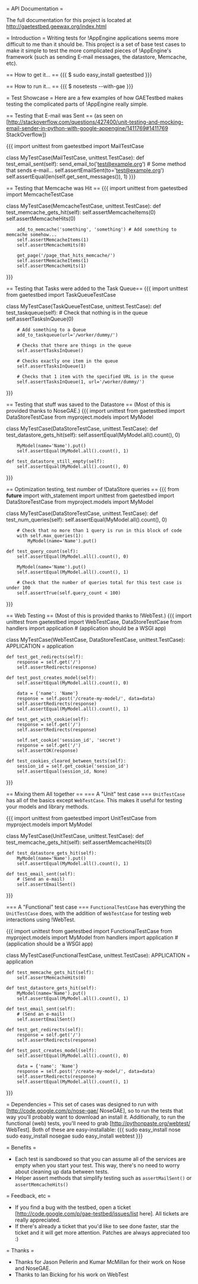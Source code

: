 = API Documentation =

The full documentation for this project is located at http://gaetestbed.geewax.org/index.html

= Introduction = 
Writing tests for !AppEngine applications seems more difficult to me than it should be. This project is a set of base test cases to make it simple to test the more complicated pieces of !AppEngine's framework (such as sending E-mail messages, the datastore, Memcache, etc).

== How to get it... ==
{{{
$ sudo easy_install gaetestbed
}}}

== How to run it... ==
{{{
$ nosetests --with-gae
}}}

= Test Showcase =
Here are a few examples of how GAETestbed makes testing the complicated parts of !AppEngine really simple.

== Testing that E-mail was Sent ==
(as seen on [http://stackoverflow.com/questions/427400/unit-testing-and-mocking-email-sender-in-python-with-google-appengine/1411769#1411769 StackOverflow])

{{{
import unittest
from gaetestbed import MailTestCase

class MyTestCase(MailTestCase, unittest.TestCase):
    def test_email_sent(self):
        send_email_to('test@example.org') # Some method that sends e-mail...
        self.assertEmailSent(to='test@example.org')
        self.assertEqual(len(self.get_sent_messages()), 1)
}}}

== Testing that Memcache was Hit ==
{{{
import unittest
from gaetestbed import MemcacheTestCase

class MyTestCase(MemcacheTestCase, unittest.TestCase):
    def test_memcache_gets_hit(self):
        self.assertMemcacheItems(0)
        self.assertMemcacheHits(0)
        
        add_to_memcache('something', 'something') # Add something to memcache somehow...
        self.assertMemcacheItems(1)
        self.assertMemcacheHits(0)
        
        get_page('/page_that_hits_memcache/')
        self.assertMemcacheItems(1)
        self.assertMemcacheHits(1)
}}}


== Testing that Tasks were added to the Task Queue==
{{{
import unittest
from gaetestbed import TaskQueueTestCase

class MyTestCase(TaskQueueTestCase, unittest.TestCase):
    def test_taskqueue(self):
        # Check that nothing is in the queue
        self.assertTasksInQueue(0)
        
        # Add something to a Queue
        add_to_taskqueue(url='/worker/dummy/')
        
        # Checks that there are things in the queue
        self.assertTasksInQueue()
        
        # Checks exactly one item in the queue
        self.assertTasksInQueue(1)
        
        # Checks that 1 item with the specified URL is in the queue
        self.assertTasksInQueue(1, url='/worker/dummy/')
}}}

== Testing that stuff was saved to the Datastore ==
(Most of this is provided thanks to NoseGAE.)
{{{
import unittest
from gaetestbed import DataStoreTestCase
from myproject.models import MyModel

class MyTestCase(DataStoreTestCase, unittest.TestCase):
    def test_datastore_gets_hit(self):
        self.assertEqual(MyModel.all().count(), 0)
        
        MyModel(name='Name').put()
        self.assertEqual(MyModel.all().count(), 1)
    
    def test_datastore_still_empty(self):
        self.assertEqual(MyModel.all().count(), 0)
}}}

== Optimization testing, test number of !DataStore queries ==
{{{
from __future__ import with_statement
import unittest
from gaetestbed import DataStoreTestCase
from myproject.models import MyModel

class MyTestCase(DataStoreTestCase, unittest.TestCase):
    def test_num_queries(self):
        self.assertEqual(MyModel.all().count(), 0)
        
        # Check that no more than 1 query is run in this block of code
        with self.max_queries(1):
            MyModel(name='Name').put()
    
    def test_query_count(self):
        self.assertEqual(MyModel.all().count(), 0)
        
        MyModel(name='Name').put()
        self.assertEqual(MyModel.all().count(), 1)
        
        # Check that the number of queries total for this test case is under 100
        self.assertTrue(self.query_count < 100)
}}}

== Web Testing ==
(Most of this is provided thanks to !WebTest.)
{{{
import unittest
from gaetestbed import WebTestCase, DataStoreTestCase
from handlers import application # (application should be a WSGI app)

class MyTestCase(WebTestCase, DataStoreTestCase, unittest.TestCase):
    APPLICATION = application
    
    def test_get_redirects(self):
        response = self.get('/')
        self.assertRedirects(response)
    
    def test_post_creates_model(self):
        self.assertEqual(MyModel.all().count(), 0)
        
        data = {'name': 'Name'}
        response = self.post('/create-my-model/', data=data)
        self.assertRedirects(response)
        self.assertEqual(MyModel.all().count(), 1)
    
    def test_get_with_cookie(self):
        response = self.get('/')
        self.assertRedirects(response)
        
        self.set_cookie('session_id', 'secret')
        response = self.get('/')
        self.assertOK(response)
    
    def test_cookies_cleared_between_tests(self):
        session_id = self.get_cookie('session_id')
        self.assertEqual(session_id, None)
}}}

== Mixing them All together ==
=== A "Unit" test case ===
`UnitTestCase` has all of the basics except `WebTestCase`. This makes it useful for testing your models and library methods.

{{{
import unittest
from gaetestbed import UnitTestCase
from myproject.models import MyModel

class MyTestCase(UnitTestCase, unittest.TestCase):
    def test_memcache_gets_hit(self):
        self.assertMemcacheHits(0)
    
    def test_datastore_gets_hit(self):
        MyModel(name='Name').put()
        self.assertEqual(MyModel.all().count(), 1)
    
    def test_email_sent(self):
        # (Send an e-mail)
        self.assertEmailSent()
}}}

=== A "Functional" test case ===
`FunctionalTestCase` has everything the `UnitTestCase` does, with the addition of `WebTestCase` for testing web interactions using !WebTest.

{{{
import unittest
from gaetestbed import FunctionalTestCase
from myproject.models import MyModel
from handlers import application # (application should be a WSGI app)

class MyTestCase(FunctionalTestCase, unittest.TestCase):
    APPLICATION = application
    
    def test_memcache_gets_hit(self):
        self.assertMemcacheHits(0)
    
    def test_datastore_gets_hit(self):
        MyModel(name='Name').put()
        self.assertEqual(MyModel.all().count(), 1)
    
    def test_email_sent(self):
        # (Send an e-mail)
        self.assertEmailSent()
    
    def test_get_redirects(self):
        response = self.get('/')
        self.assertRedirects(response)
    
    def test_post_creates_model(self):
        self.assertEqual(MyModel.all().count(), 0)
        
        data = {'name': 'Name'}
        response = self.post('/create-my-model/', data=data)
        self.assertRedirects(response)
        self.assertEqual(MyModel.all().count(), 1)
}}}

= Dependencies =
This set of cases was designed to run with [http://code.google.com/p/nose-gae/ NoseGAE], so to run the tests that way you'll probably want to download an install it. Additionally, to run the functional (web) tests, you'll need to grab [http://pythonpaste.org/webtest/ WebTest]. Both of these are easy-installable:
{{{
sudo easy_install nose
sudo easy_install nosegae
sudo easy_install webtest
}}}

= Benefits =
 * Each test is sandboxed so that you can assume all of the services are empty when you start your test. This way, there's no need to worry about cleaning up data between tests.
 * Helper assert methods that simplify testing such as `assertMailSent()` or `assertMemcacheHits()`

= Feedback, etc =
 * If you find a bug with the testbed, open a ticket [http://code.google.com/p/gae-testbed/issues/list here]. All tickets are really appreciated.
 * If there's already a ticket that you'd like to see done faster, star the ticket and it will get more attention. Patches are always appreciated too :)

= Thanks =
 * Thanks for Jason Pellerin and Kumar McMillan for their work on Nose and NoseGAE.
 * Thanks to Ian Bicking for his work on WebTest

